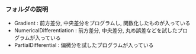 ### フォルダの説明  
  
* Gradient : 前方差分, 中央差分をプログラムし, 関数化したものが入っている  
* NumericalDifferentiation : 前方差分, 中央差分, 丸め誤差などを試したプログラムが入っている  
* PartialDifferential : 偏微分を試したプログラムが入っている  
